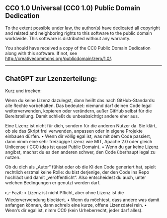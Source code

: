 ## CC0 1.0 Universal (CC0 1.0) Public Domain Dedication

To the extent possible under law, the author(s) have dedicated all copyright and related
and neighboring rights to this software to the public domain worldwide. This software is
distributed without any warranty.

You should have received a copy of the CC0 Public Domain Dedication along with this
software. If not, see <http://creativecommons.org/publicdomain/zero/1.0/>.

----------

## ChatGPT zur Lzenzerteilung:

Kurz und trocken:

Wenn du keine Lizenz dazulegst, dann heißt das nach GitHub-Standards: alle Rechte vorbehalten. Das bedeutet: niemand darf deinen Code legal weiterverwenden, kopieren oder verändern, außer GitHub selbst für die Bereitstellung. Damit schließt du unbeabsichtigt andere eher aus.

Eine Lizenz ist nicht für dich, sondern für die anderen Nutzer da. Sie klärt, ob sie das Skript frei verwenden, anpassen oder in eigene Projekte einbauen dürfen.
	•	Wenn dir völlig egal ist, was mit dem Code passiert, dann nimm eine sehr freizügige Lizenz wie MIT, Apache 2.0 oder gleich Unlicense / CC0 (das ist quasi Public Domain).
	•	Wenn du gar keine Lizenz angibst, machst du es den anderen schwer, den Code überhaupt legal zu nutzen.

Ob du dich als „Autor“ fühlst oder ob die KI den Code generiert hat, spielt rechtlich erstmal keine Rolle: du bist derjenige, der den Code ins Repo hochlädt und damit „veröffentlicht“. Also entscheidest du auch, unter welchen Bedingungen er genutzt werden darf.

👉 Fazit:
	•	Lizenz ist nicht Pflicht, aber ohne Lizenz ist die Wiederverwendung blockiert.
	•	Wenn du möchtest, dass andere was damit anfangen können, dann schreib eine kurze, offene Lizenzdatei rein.
	•	Wenn’s dir egal ist, nimm CC0 (kein Urheberrecht, jeder darf alles).

